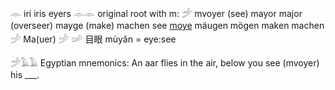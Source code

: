 𓁹 iri iris eyers 𓁹𓁹
original root with m:
𓌵 mvoyer (see) mayor major (overseer) mayge (make) machen
see [moye](Moye) mäugen mögen maken machen
𓌶 Ma(uer)  𓌶    𓌷
目眼 mùyǎn = eye:see 

𓌵𓄿𓄿 Egyptian mnemonics: An aar flies in the air, below you see (mvoyer) his ___.